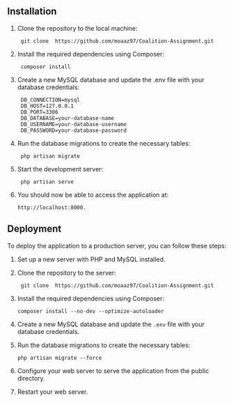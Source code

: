 ## Installation
1. Clone the repository to the local machine:

        git clone  https://github.com/moaaz97/Coalition-Assignment.git
2. Install the required dependencies using Composer:

        composer install
3. Create a new MySQL database and update the .env file with your database credentials:

        DB_CONNECTION=mysql
        DB_HOST=127.0.0.1
        DB_PORT=3306
        DB_DATABASE=your-database-name
        DB_USERNAME=your-database-username
        DB_PASSWORD=your-database-password
4. Run the database migrations to create the necessary tables:

        php artisan migrate
5. Start the development server:
   
        php artisan serve
6. You should now be able to access the application at:
 
       http://localhost:8000.

## Deployment
To deploy the application to a production server, you can follow these steps:
1. Set up a new server with PHP and MySQL installed.
2. Clone the repository to the server:

        git clone  https://github.com/moaaz97/Coalition-Assignment.git
3. Install the required dependencies using Composer:

       composer install --no-dev --optimize-autoloader 
4. Create a new MySQL database and update the <code>.env</code> file with your database credentials.
5. Run the database migrations to create the necessary tables:

       php artisan migrate --force
6. Configure your web server to serve the application from the public directory.
7. Restart your web server.
